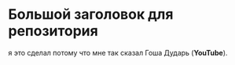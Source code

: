 # Большой заголовок для репозитория
я это сделал потому что мне так сказал Гоша Дударь (**YouTube**).

